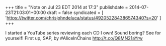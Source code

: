 +++
title = "Note on Jul 23 EDT 2014 at 17:3"
publishdate = 2014-07-23T21:03:01+00:00
draft = false
syndicated = [ 'https://twitter.com/chrisjohndeluca/status/492052284386574340?s=20' ]
+++

I started a YouTube series reviewing each CD I own! Sound boring? See for yourself! First up, SAP, by #AliceInChains http://t.co/Q8MN21aYrw
